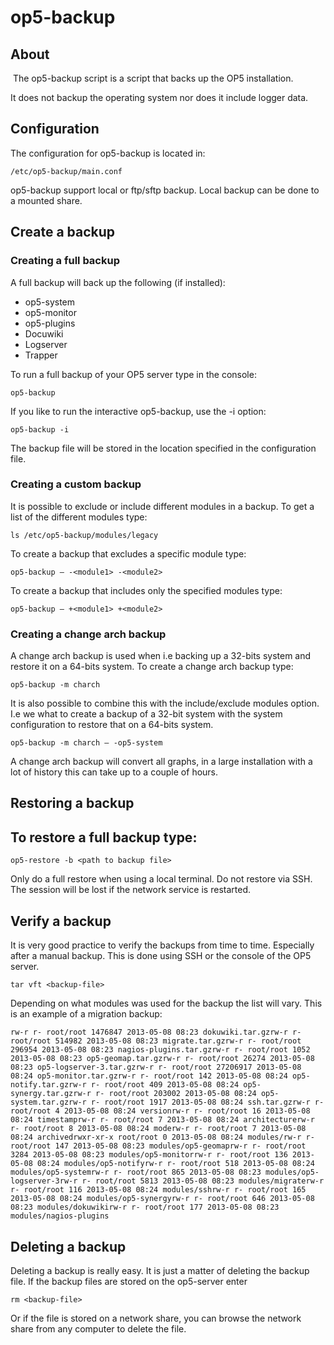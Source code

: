 # op5-backup

## About

 The op5-backup script is a script that backs up the OP5 installation.

It does not backup the operating system nor does it include logger data.

## Configuration

The configuration for op5-backup is located in:

``` {style="margin-left: 30.0px;"}
/etc/op5-backup/main.conf
```

op5-backup support local or ftp/sftp backup. Local backup can be done to a mounted share.

## Create a backup

### Creating a full backup

A full backup will back up the following (if installed):

- op5-system
- op5-monitor
- op5-plugins
- Docuwiki
- Logserver
- Trapper

To run a full backup of your OP5 server type in the console:

``` {style="margin-left: 60.0px;"}
op5-backup
```

If you like to run the interactive op5-backup, use the -i option:

``` {style="margin-left: 60.0px;"}
op5-backup -i
```

The backup file will be stored in the location specified in the configuration file.

### Creating a custom backup

It is possible to exclude or include different modules in a backup.
 To get a list of the different modules type:

``` {style="margin-left: 60.0px;"}
ls /etc/op5-backup/modules/legacy
```

To create a backup that excludes a specific module type:

``` {style="margin-left: 60.0px;"}
op5-backup – -<module1> -<module2>
```

To create a backup that includes only the specified modules type:

``` {style="margin-left: 60.0px;"}
op5-backup – +<module1> +<module2>
```

### Creating a change arch backup

A change arch backup is used when i.e backing up a 32-bits system and restore it on a 64-bits system.
 To create a change arch backup type:

``` {style="margin-left: 60.0px;"}
op5-backup -m charch
```

It is also possible to combine this with the include/exclude modules option.
 I.e we what to create a backup of a 32-bit system with the system configuration to restore that on a 64-bits system.

``` {style="margin-left: 60.0px;"}
op5-backup -m charch – -op5-system
```

A change arch backup will convert all graphs, in a large installation with a lot of history this can take up to a couple of hours.

## Restoring a backup

## To restore a full backup type:

``` {style="margin-left: 30.0px;"}
op5-restore -b <path to backup file>
```

Only do a full restore when using a local terminal. Do not restore via SSH. The session will be lost if the network service is restarted.

## Verify a backup

It is very good practice to verify the backups from time to time. Especially after a manual backup.
 This is done using SSH or the console of the OP5 server.

``` {style="margin-left: 30.0px;"}
tar vft <backup-file>
```

Depending on what modules was used for the backup the list will vary. This is an example of a migration backup:

``` {style="margin-left: 30.0px;"}
rw-r r- root/root 1476847 2013-05-08 08:23 dokuwiki.tar.gzrw-r r- root/root 514982 2013-05-08 08:23 migrate.tar.gzrw-r r- root/root 296954 2013-05-08 08:23 nagios-plugins.tar.gzrw-r r- root/root 1052 2013-05-08 08:23 op5-geomap.tar.gzrw-r r- root/root 26274 2013-05-08 08:23 op5-logserver-3.tar.gzrw-r r- root/root 27206917 2013-05-08 08:24 op5-monitor.tar.gzrw-r r- root/root 142 2013-05-08 08:24 op5-notify.tar.gzrw-r r- root/root 409 2013-05-08 08:24 op5-synergy.tar.gzrw-r r- root/root 203002 2013-05-08 08:24 op5-system.tar.gzrw-r r- root/root 1917 2013-05-08 08:24 ssh.tar.gzrw-r r- root/root 4 2013-05-08 08:24 versionrw-r r- root/root 16 2013-05-08 08:24 timestamprw-r r- root/root 7 2013-05-08 08:24 architecturerw-r r- root/root 8 2013-05-08 08:24 moderw-r r- root/root 7 2013-05-08 08:24 archivedrwxr-xr-x root/root 0 2013-05-08 08:24 modules/rw-r r- root/root 147 2013-05-08 08:23 modules/op5-geomaprw-r r- root/root 3284 2013-05-08 08:23 modules/op5-monitorrw-r r- root/root 136 2013-05-08 08:24 modules/op5-notifyrw-r r- root/root 518 2013-05-08 08:24 modules/op5-systemrw-r r- root/root 865 2013-05-08 08:23 modules/op5-logserver-3rw-r r- root/root 5813 2013-05-08 08:23 modules/migraterw-r r- root/root 116 2013-05-08 08:24 modules/sshrw-r r- root/root 165 2013-05-08 08:24 modules/op5-synergyrw-r r- root/root 646 2013-05-08 08:23 modules/dokuwikirw-r r- root/root 177 2013-05-08 08:23 modules/nagios-plugins
```

## Deleting a backup

Deleting a backup is really easy. It is just a matter of deleting the backup file. If the backup files are stored on the op5-server enter

``` {style="margin-left: 30.0px;"}
rm <backup-file>
```

Or if the file is stored on a network share, you can browse the network share from any computer to delete the file.
